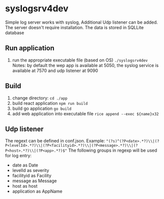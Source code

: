 # syslogsrv4dev

Simple log server works with syslog, Additional Udp listener can be added. 
The server doesn't require installation. The data is stored in SQLLite database

## Run application

1) run the appropriate executable file (based on OS)
    ```./syslogsrv4dev```
    Notes: by default the wep app is available at 5050, the syslog service is available at 7570 and udp listener at 9090

## Build

1) change directory:
```cd ./app```
2) build react application
```npm run build```
3) build go application
```go build```
4)  add web application into executable file
```rice append --exec ${name}x32```

## Udp listener
The regext can be defined in conf.json.
Example:
```"(?s)^(?P<date>.*?)\\|(?P<levelId>.*?)\\|(?P<facilityid>.*?)\\|(?P<message>.*?)\\|(?P<host>.*?)\\|(?P<app>.*?)$"```
The following groups in regexp will be used for log entry:
- date as Date
- levelId as severity
- facilityid as Facility
- message as Message
- host as host
- application as AppName
